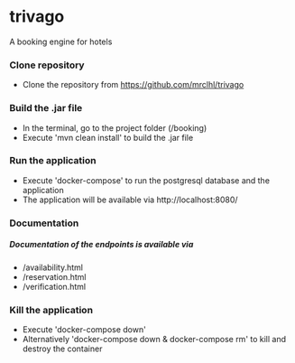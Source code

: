 # trivago
A booking engine for hotels

### Clone repository
- Clone the repository from https://github.com/mrclhl/trivago

### Build the .jar file
- In the terminal, go to the project folder (/booking)
- Execute 'mvn clean install' to build the .jar file

### Run the application
- Execute 'docker-compose' to run the postgresql database and the application
- The application will be available via http://localhost:8080/

### Documentation
##### Documentation of the endpoints is available via
* /availability.html
* /reservation.html
* /verification.html

### Kill the application
* Execute 'docker-compose down'
* Alternatively 'docker-compose down & docker-compose rm' to kill and destroy the container
